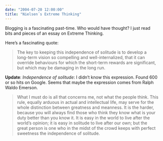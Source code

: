 ```yaml
---
date: "2004-07-20 12:00:00"
title: "Nielsen´s Extreme Thinking"
---
```




Blogging is a fascinating past-time. Who would have thought? I just read bits and pieces of an essay on Extreme Thinking.

Here&rsquo;s a fascinating quote:

>The key to keeping this independence of solitude is to develop a long-term vision so compelling and well-internalized, that it can override behaviours for which the short-term rewards are significant, but which may be damaging in the long run.



<b>Update</b>: <i>Independence of solitude</i>: I didn&rsquo;t know this expression. Found 600 or so hits on Google. Seems that maybe the expression comes from Ralph Waldo Emerson.

>  What I must do is all that concerns me, not what the people think. This rule, equally arduous in actual and intellectual life, may serve for the whole distinction between greatness and meanness. It is the harder, because you will always find those who think they know what is your duty better than you know it. It is easy in the world to live after the world&rsquo;s opinion; it is easy in solitude to live after our own; but the great person is one who in the midst of the crowd keeps with perfect sweetness the independence of solitude.


